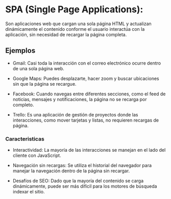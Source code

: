 # SPA (Single Page Applications):

Son aplicaciones web que cargan una sola página HTML y actualizan dinámicamente el contenido conforme el usuario interactúa con la aplicación, sin necesidad de recargar la página completa.

## Ejemplos

* Gmail: Casi toda la interacción con el correo electrónico ocurre dentro de una sola página web.

* Google Maps: Puedes desplazarte, hacer zoom y buscar ubicaciones sin que la página se recargue.

* Facebook: Cuando navegas entre diferentes secciones, como el feed de noticias, mensajes y notificaciones, la página no se recarga por completo.

* Trello: Es una aplicación de gestión de proyectos donde las interacciones, como mover tarjetas y listas, no requieren recargas de página.

### Caracteristicas

* Interactividad: La mayoría de las interacciones se manejan en el lado del cliente con JavaScript.

* Navegación sin recargas: Se utiliza el historial del navegador para manejar la navegación dentro de la página sin recargar.

* Desafíos de SEO: Dado que la mayoría del contenido se carga dinámicamente, puede ser más difícil para los motores de búsqueda indexar el sitio.